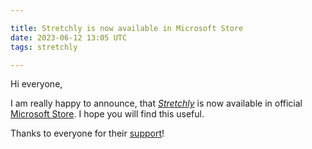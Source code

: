 ```yaml
---

title: Stretchly is now available in Microsoft Store
date: 2023-06-12 13:05 UTC
tags: stretchly

---
```


Hi everyone,

I am really happy to announce, that [*Stretchly*](/stretchly) is now available in official [Microsoft Store](https://apps.microsoft.com/store/detail/stretchly/9PP2B76LQQBN?hl=en-us&gl=us). I hope you will find this useful. 

Thanks to everyone for their [support](/stretchly/sponsor)!
